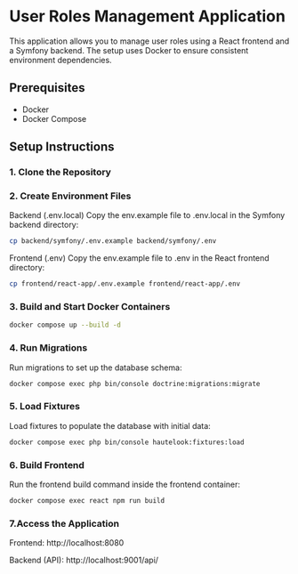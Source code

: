 # User Roles Management Application

This application allows you to manage user roles using a React frontend and a Symfony backend. The setup uses Docker to ensure consistent environment dependencies.

## Prerequisites

- Docker
- Docker Compose

## Setup Instructions

### 1. Clone the Repository 

### 2. Create Environment Files
Backend (.env.local)
Copy the env.example file to .env.local in the Symfony backend directory:

```bash
cp backend/symfony/.env.example backend/symfony/.env
```

Frontend (.env)
Copy the env.example file to .env in the React frontend directory:

```bash
cp frontend/react-app/.env.example frontend/react-app/.env
```
### 3. Build and Start Docker Containers

```bash
docker compose up --build -d
```

### 4. Run Migrations
Run migrations to set up the database schema:
```bash
docker compose exec php bin/console doctrine:migrations:migrate
```

### 5. Load Fixtures
Load fixtures to populate the database with initial data:
```bash
docker compose exec php bin/console hautelook:fixtures:load
```

### 6. Build Frontend
Run the frontend build command inside the frontend container:
```bash
docker compose exec react npm run build
```
### 7.Access the Application
   Frontend: http://localhost:8080

   Backend (API): http://localhost:9001/api/